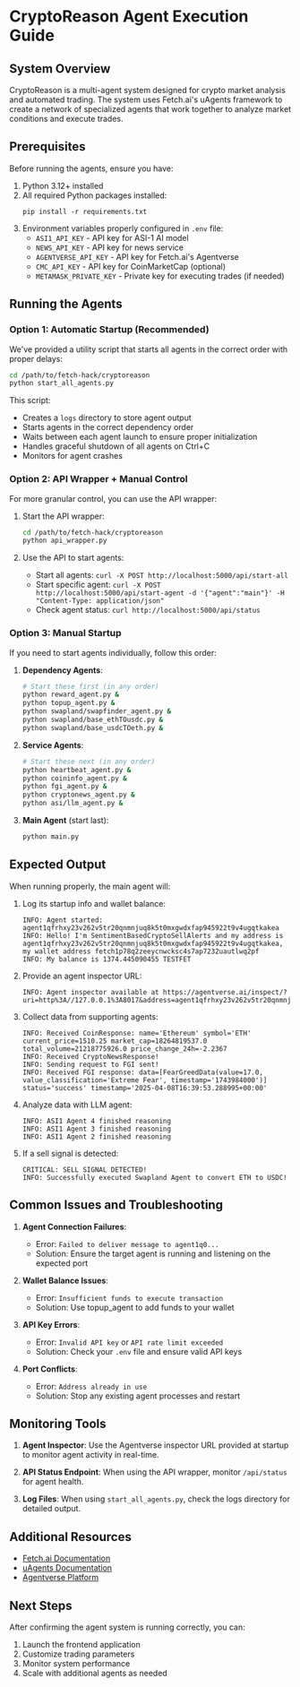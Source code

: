 # CryptoReason Agent Execution Guide

## System Overview

CryptoReason is a multi-agent system designed for crypto market analysis and automated trading. The system uses Fetch.ai's uAgents framework to create a network of specialized agents that work together to analyze market conditions and execute trades.

## Prerequisites

Before running the agents, ensure you have:

1. Python 3.12+ installed
2. All required Python packages installed:
   ```
   pip install -r requirements.txt
   ```
3. Environment variables properly configured in `.env` file:
   - `ASI1_API_KEY` - API key for ASI-1 AI model
   - `NEWS_API_KEY` - API key for news service
   - `AGENTVERSE_API_KEY` - API key for Fetch.ai's Agentverse
   - `CMC_API_KEY` - API key for CoinMarketCap (optional)
   - `METAMASK_PRIVATE_KEY` - Private key for executing trades (if needed)

## Running the Agents

### Option 1: Automatic Startup (Recommended)

We've provided a utility script that starts all agents in the correct order with proper delays:

```bash
cd /path/to/fetch-hack/cryptoreason
python start_all_agents.py
```

This script:
- Creates a `logs` directory to store agent output
- Starts agents in the correct dependency order
- Waits between each agent launch to ensure proper initialization
- Handles graceful shutdown of all agents on Ctrl+C
- Monitors for agent crashes

### Option 2: API Wrapper + Manual Control

For more granular control, you can use the API wrapper:

1. Start the API wrapper:
   ```bash
   cd /path/to/fetch-hack/cryptoreason
   python api_wrapper.py
   ```

2. Use the API to start agents:
   - Start all agents: `curl -X POST http://localhost:5000/api/start-all`
   - Start specific agent: `curl -X POST http://localhost:5000/api/start-agent -d '{"agent":"main"}' -H "Content-Type: application/json"`
   - Check agent status: `curl http://localhost:5000/api/status`

### Option 3: Manual Startup

If you need to start agents individually, follow this order:

1. **Dependency Agents**:
   ```bash
   # Start these first (in any order)
   python reward_agent.py &
   python topup_agent.py &
   python swapland/swapfinder_agent.py &
   python swapland/base_ethTOusdc.py &
   python swapland/base_usdcTOeth.py &
   ```

2. **Service Agents**:
   ```bash
   # Start these next (in any order)
   python heartbeat_agent.py &
   python coininfo_agent.py &
   python fgi_agent.py &
   python cryptonews_agent.py &
   python asi/llm_agent.py &
   ```

3. **Main Agent** (start last):
   ```bash
   python main.py
   ```

## Expected Output

When running properly, the main agent will:

1. Log its startup info and wallet balance:
   ```
   INFO: Agent started: agent1qfrhxy23v262v5tr20qnmnjuq8k5t0mxgwdxfap945922t9v4ugqtkakea
   INFO: Hello! I'm SentimentBasedCryptoSellAlerts and my address is agent1qfrhxy23v262v5tr20qnmnjuq8k5t0mxgwdxfap945922t9v4ugqtkakea, my wallet address fetch1p78q2zeeycnwcksc4s7ap7232uautlwq2pf
   INFO: My balance is 1374.445090455 TESTFET
   ```

2. Provide an agent inspector URL:
   ```
   INFO: Agent inspector available at https://agentverse.ai/inspect/?uri=http%3A//127.0.0.1%3A8017&address=agent1qfrhxy23v262v5tr20qnmnjuq8k5t0mxgwdxfap945922t9v4ugqtkakea
   ```

3. Collect data from supporting agents:
   ```
   INFO: Received CoinResponse: name='Ethereum' symbol='ETH' current_price=1510.25 market_cap=18264819537.0 total_volume=21218775926.0 price_change_24h=-2.2367
   INFO: Received CryptoNewsResponse!
   INFO: Sending request to FGI sent!
   INFO: Received FGI response: data=[FearGreedData(value=17.0, value_classification='Extreme Fear', timestamp='1743984000')] status='success' timestamp='2025-04-08T16:39:53.288995+00:00'
   ```

4. Analyze data with LLM agent:
   ```
   INFO: ASI1 Agent 4 finished reasoning
   INFO: ASI1 Agent 3 finished reasoning
   INFO: ASI1 Agent 2 finished reasoning
   ```

5. If a sell signal is detected:
   ```
   CRITICAL: SELL SIGNAL DETECTED!
   INFO: Successfully executed Swapland Agent to convert ETH to USDC!
   ```

## Common Issues and Troubleshooting

1. **Agent Connection Failures**:
   - Error: `Failed to deliver message to agent1q0...`
   - Solution: Ensure the target agent is running and listening on the expected port

2. **Wallet Balance Issues**:
   - Error: `Insufficient funds to execute transaction`
   - Solution: Use topup_agent to add funds to your wallet

3. **API Key Errors**:
   - Error: `Invalid API key` or `API rate limit exceeded`
   - Solution: Check your `.env` file and ensure valid API keys

4. **Port Conflicts**:
   - Error: `Address already in use`
   - Solution: Stop any existing agent processes and restart

## Monitoring Tools

1. **Agent Inspector**:
   Use the Agentverse inspector URL provided at startup to monitor agent activity in real-time.

2. **API Status Endpoint**:
   When using the API wrapper, monitor `/api/status` for agent health.

3. **Log Files**:
   When using `start_all_agents.py`, check the logs directory for detailed output.

## Additional Resources

- [Fetch.ai Documentation](https://docs.fetch.ai/)
- [uAgents Documentation](https://docs.fetch.ai/uAgents/)
- [Agentverse Platform](https://agentverse.ai/)

## Next Steps

After confirming the agent system is running correctly, you can:

1. Launch the frontend application
2. Customize trading parameters
3. Monitor system performance
4. Scale with additional agents as needed 